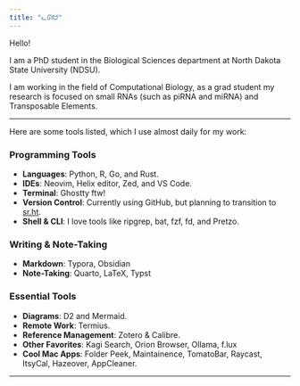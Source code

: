 ```yaml
---
title: "ᓚᘏᗢ"
---
```


Hello!

I am a PhD student in the Biological Sciences department at North Dakota State University (NDSU).

I am working in the field of Computational Biology, as a grad student my research is focused on small RNAs (such as piRNA and miRNA) and Transposable Elements.

---

Here are some tools listed, which I use almost daily for my work:

### Programming Tools
- **Languages**: Python, R, Go, and Rust.
- **IDEs**: Neovim, Helix editor, Zed, and VS Code.
- **Terminal**: Ghostty ftw!
- **Version Control**: Currently using GitHub, but planning to transition to [sr.ht](https://sr.ht/~pritam/).
- **Shell & CLI**: I love tools like ripgrep, bat, fzf, fd, and Pretzo.

### Writing & Note-Taking
- **Markdown**: Typora, Obsidian
- **Note-Taking**: Quarto, LaTeX, Typst

### Essential Tools
- **Diagrams**: D2 and Mermaid.
- **Remote Work**: Termius.
- **Reference Management**: Zotero & Calibre.
- **Other Favorites**: Kagi Search, Orion Browser, Ollama, f.lux
- **Cool Mac Apps**: Folder Peek, Maintainence, TomatoBar, Raycast, ItsyCal, Hazeover, AppCleaner.


--------------------------------------------------------------------------------------------------------------------------------